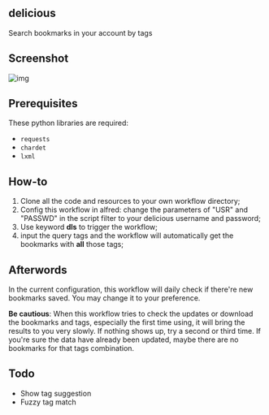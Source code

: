 ## delicious

Search bookmarks in your account by tags

## Screenshot

![img](https://raw.github.com/teloon/alfred-workflows/master/delicious/screenshot.png)

## Prerequisites
These python libraries are required:

* `requests`
* `chardet`
* `lxml`

## How-to

1. Clone all the code and resources to your own workflow directory;
2. Config this workflow in alfred: change the parameters of "USR" and "PASSWD" in the script filter to your delicious username and password;
3. Use keyword **dls** to trigger the workflow;
4. input the query tags and the workflow will automatically get the bookmarks with **all** those tags;

## Afterwords

In the current configuration, this workflow will daily check if there're new bookmarks saved. You may change it to your preference. 

**Be cautious**: When this workflow tries to check the updates or download the bookmarks and tags, especially the first time using, it will bring the results to you very slowly. If nothing shows up, try a second or third time. If you're sure the data have already been updated, maybe there are no bookmarks for that tags combination.

## Todo

* Show tag suggestion
* Fuzzy tag match
